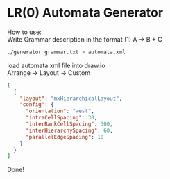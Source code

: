 # LR(0) Automata Generator  
How to use:  
Write Grammar description in the format (1) A -> B + C  
```bash
./generator grammar.txt > automata.xml
```  
load automata.xml file into draw.io  
Arrange -> Layout -> Custom  
```json
[
  {
    "layout": "mxHierarchicalLayout",
    "config": {
      "orientation": "west",
      "intraCellSpacing": 30,
      "interRankCellSpacing": 300,
      "interHierarchySpacing": 60,
      "parallelEdgeSpacing": 10
    }
  }
]
```
Done!  
